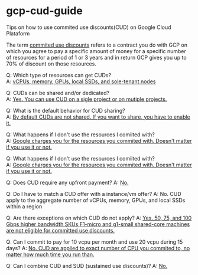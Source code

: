# gcp-cud-guide
Tips on how to use commited use discounts(CUD) on  Google Cloud Plataform 

The term [commited use discounts](https://cloud.google.com/compute/docs/instances/signing-up-committed-use-discounts) refers to a contract you do with GCP on which you agree to pay a specific amount of money
for a specific number of resources for a period of 1 or 3 years and in return GCP gives you up to 70% of discount on those resources.

Q: Which type of resources can get CUDs?<br>
A: [vCPUs, memory, GPUs, local SSDs, and sole-tenant nodes](https://cloud.google.com/compute/docs/instances/signing-up-committed-use-discounts#:~:text=vCPUs%2C%20memory%2C%20GPUs%2C%20local%20SSDs%2C%20and%20sole%2Dtenant%20nodes)


Q: CUDs can be shared and/or dedicated?<br>
A: [Yes. You can use CUD on a sigle project or on mutiple projects.](https://cloud.google.com/compute/docs/instances/signing-up-committed-use-discounts#:~:text=You%20can%20purchase%20a%20committed%20use%20contract%20for%20a%20single%20project%2C%20or%20purchase%20multiple%20contracts%20which%20you%20can%20share%20across%20many%20projects%20by%20enabling%20shared%20discounts.)

Q: What is the default behavior for CUD sharing?<br>
A: [By default CUDs are not shared. If you want to share, you have to enable it.](https://cloud.google.com/compute/docs/instances/signing-up-committed-use-discounts#:~:text=By%20default%2C%20committed%20use%20discounts%20are%20applied%20to%20the%20project%20where%20you%20purchased%20it.)

Q: What happens if I don't use the resources I comiited with?<br>
A: [Google charges you for the resources you commited with. Doesn't matter if you use it or not.](https://cloud.google.com/compute/docs/instances/signing-up-committed-use-discounts#:~:text=After%20purchasing%2C%20you%20are%20billed%20monthly%20for%20the%20resources%20you%20purchased%20for%20the%20duration%20of%20the%20term%20you%20selected%2C%20whether%20or%20not%20you%20use%20the%20services.)

Q: What happens if I don't use the resources I comiited with?<br>
A: [Google charges you for the resources you commited with. Doesn't matter if you use it or not.](https://cloud.google.com/compute/docs/instances/signing-up-committed-use-discounts#:~:text=After%20purchasing%2C%20you%20are%20billed%20monthly%20for%20the%20resources%20you%20purchased%20for%20the%20duration%20of%20the%20term%20you%20selected%2C%20whether%20or%20not%20you%20use%20the%20services.)

Q: Does CUD require any upfront payment?
A: [No.](https://cloud.google.com/compute/docs/instances/signing-up-committed-use-discounts#:~:text=require%20no%20upfront%20costs)

Q: Do I have to match a CUD offer with a instance/vm offer?
A: No. CUD apply to the aggregate number of vCPUs, memory, GPUs, and local SSDs within a region

Q: Are there exceptions on which CUD do not apply?
A: [Yes. 50, 75, and 100 Gbps higher bandwidth SKUs,F1-micro and g1-small shared-core machines are not eligible for committed use discounts.](https://cloud.google.com/compute/docs/instances/signing-up-committed-use-discounts#:~:text=Although%20N2%20and,committed%20use%20discounts)

Q: Can I commit to pay for 10 vcpu per month and use 20 vcpu during 15 days?
A: [No. CUD are applied to exact number of CPU you commited to, no matter how much time you run than.](https://cloud.google.com/compute/docs/instances/signing-up-committed-use-discounts#:~:text=Commitments%20can%27t%20be%20stacked%20for%20burst%20scenarios.%20For%20example%2C%20if%20you%20purchased%2010%20cores%20for%20the%20month%20and%20then%20ran%2020%20cores%20for%20half%20the%20month%2C%20commitments%20would%20not%20apply%20for%20the%20full%2020%20cores%20just%20because%20the%20usage%20was%20half%20the%20month.)

Q: Can I combine CUD and SUD (sustained use discounts)?
A: [No.]()
